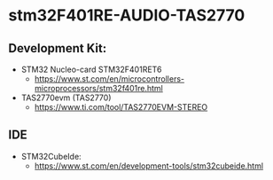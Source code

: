 # stm32F401RE-AUDIO-TAS2770

## Development Kit:
- STM32 Nucleo-card STM32F401RET6
  - https://www.st.com/en/microcontrollers-microprocessors/stm32f401re.html
- TAS2770evm (TAS2770)
  - https://www.ti.com/tool/TAS2770EVM-STEREO

## IDE
- STM32CubeIde:
  - https://www.st.com/en/development-tools/stm32cubeide.html

